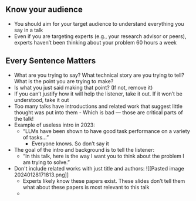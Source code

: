 ## Know your audience
- You should aim for your target audience to understand everything you say in a talk
- Even if you are targeting experts (e.g., your research advisor or peers), experts haven’t been thinking about your problem 60 hours a week
## Every Sentence Matters
- What are you trying to say? What technical story are you trying to tell? What is the point you are trying to make?
- Is what you just said making that point? (If not, remove it)
- If you can’t justify how it will help the listener, take it out. If it won’t be understood, take it out
- Too many talks have introductions and related work that suggest little thought was put into them - Which is bad — those are critical parts of the talk! 
 - Example of useless intro in 2023: 
	 - “LLMs have been shown to have good task performance on a variety of tasks…” 
		 - Everyone knows. So don’t say it
 - The goal of the intro and background is to tell the listener:
	 - “In this talk, here is the way I want you to think about the problem I am trying to solve.”
 - Don't include related works with just title and authors:
 ![[Pasted image 20240128171813.png]]
	 - Experts likely know these papers exist. These slides don’t tell them what about these papers is most relevant to this talk
	 - 

